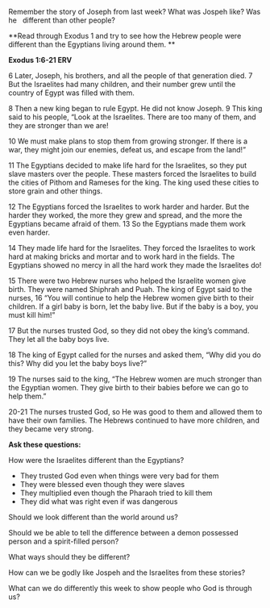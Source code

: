 Remember the story of Joseph from last week? What was Jospeh like? Was he   different than other people?

**Read through Exodus 1 and try to see how the Hebrew people were different than the Egyptians living around them. **

**Exodus 1:6-21 ERV**

6 Later, Joseph, his brothers, and all the people of that generation died. 7 But the Israelites had many children, and their number grew until the country of Egypt was filled with them.

8 Then a new king began to rule Egypt. He did not know Joseph. 9 This king said to his people, “Look at the Israelites. There are too many of them, and they are stronger than we are!

10 We must make plans to stop them from growing stronger. If there is a war, they might join our enemies, defeat us, and escape from the land!”

11 The Egyptians decided to make life hard for the Israelites, so they put slave masters over the people. These masters forced the Israelites to build the cities of Pithom and Rameses for the king. The king used these cities to store grain and other things.

12 The Egyptians forced the Israelites to work harder and harder. But the harder they worked, the more they grew and spread, and the more the Egyptians became afraid of them. 13 So the Egyptians made them work even harder.

14 They made life hard for the Israelites. They forced the Israelites to work hard at making bricks and mortar and to work hard in the fields. The Egyptians showed no mercy in all the hard work they made the Israelites do!

15 There were two Hebrew nurses who helped the Israelite women give birth. They were named Shiphrah and Puah. The king of Egypt said to the nurses, 16 “You will continue to help the Hebrew women give birth to their children. If a girl baby is born, let the baby live. But if the baby is a boy, you must kill him!”

17 But the nurses trusted God, so they did not obey the king’s command. They let all the baby boys live.

18 The king of Egypt called for the nurses and asked them, “Why did you do this? Why did you let the baby boys live?”

19 The nurses said to the king, “The Hebrew women are much stronger than the Egyptian women. They give birth to their babies before we can go to help them.”

20-21 The nurses trusted God, so He was good to them and allowed them to have their own families. The Hebrews continued to have more children, and they became very strong.

**Ask these questions:**

How were the Israelites different than the Egyptians?

- They trusted God even when things were very bad for them
- They were blessed even though they were slaves
- They multiplied even though the Pharaoh tried to kill them
- They did what was right even if was dangerous

Should we look different than the world around us?

Should we be able to tell the difference between a demon possessed person and a spirit-filled person?

What ways should they be different?

How can we be godly like Jospeh and the Israelites from these stories?

What can we do differently this week to show people who God is through us?